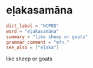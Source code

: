 # eḷakasamāna

``` toml
dict_label = "NCPED"
word = "eḷakasamāna"
summary = "like sheep or goats"
grammar_comment = "mfn."
see_also = ["eḷaka"]
```

like sheep or goats

